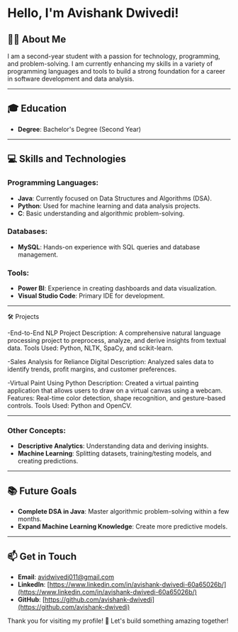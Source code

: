 # Hello, I'm Avishank Dwivedi!

## 👨‍💻 About Me
I am a second-year student with a passion for technology, programming, and problem-solving. I am currently enhancing my skills in a variety of programming languages and tools to build a strong foundation for a career in software development and data analysis.

---

## 🎓 Education
- **Degree**: Bachelor's Degree (Second Year)
---

## 💻 Skills and Technologies

### Programming Languages:
- **Java**: Currently focused on Data Structures and Algorithms (DSA).
- **Python**: Used for machine learning and data analysis projects.
- **C**: Basic understanding and algorithmic problem-solving.

### Databases:
- **MySQL**: Hands-on experience with SQL queries and database management.

### Tools:
- **Power BI**: Experience in creating dashboards and data visualization.
- **Visual Studio Code**: Primary IDE for development.
---
🛠️ Projects

-End-to-End NLP Project
Description: A comprehensive natural language processing project to preprocess, analyze, and derive insights from textual data.
Tools Used: Python, NLTK, SpaCy, and scikit-learn.

-Sales Analysis for Reliance Digital
Description: Analyzed sales data to identify trends, profit margins, and customer preferences.

-Virtual Paint Using Python
Description: Created a virtual painting application that allows users to draw on a virtual canvas using a webcam.
Features: Real-time color detection, shape recognition, and gesture-based controls.
Tools Used: Python and OpenCV.

---
### Other Concepts:
- **Descriptive Analytics**: Understanding data and deriving insights.
- **Machine Learning**: Splitting datasets, training/testing models, and creating predictions.

---

## 📚 Future Goals
- **Complete DSA in Java**: Master algorithmic problem-solving within a few months.
- **Expand Machine Learning Knowledge**: Create more predictive models.
---

## 📫 Get in Touch
- **Email**: avidwivedi011@gmail.com
- **LinkedIn**: [https://www.linkedin.com/in/avishank-dwivedi-60a65026b/](https://www.linkedin.com/in/avishank-dwivedi-60a65026b/)
- **GitHub**: [https://github.com/avishank-dwivedi](https://github.com/avishank-dwivedi)

Thank you for visiting my profile! 🚀 Let's build something amazing together!

